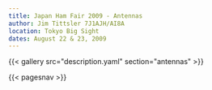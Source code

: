 ```yaml
---
title: Japan Ham Fair 2009 - Antennas
author: Jim Tittsler 7J1AJH/AI8A
location: Tokyo Big Sight
dates: August 22 & 23, 2009
---
```


{{< gallery src="description.yaml" section="antennas" >}}

{{< pagesnav >}}
